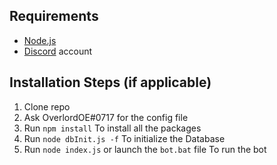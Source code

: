 ## Requirements

- [Node.js](http://nodejs.org/)
- [Discord](https://discordapp.com/) account

## Installation Steps (if applicable)

1. Clone repo
2. Ask OverlordOE#0717 for the config file
2. Run `npm install` To install all the packages
3. Run `node dbInit.js -f` To initialize the Database
4. Run `node index.js` or launch the `bot.bat` file To run the bot


